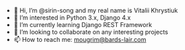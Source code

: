 - 👋 Hi, I’m @sirin-song and my real name is Vitalii Khrystiuk
- 👀 I’m interested in Python 3.x, Django 4.x
- 🌱 I’m currently learning Django REST Framework
- 💞️ I’m looking to collaborate on any interesting projects
- 📫 How to reach me: mougrim@bards-lair.com

<!---
sirin-song/sirin-song is a ✨ special ✨ repository because its `README.md` (this file) appears on your GitHub profile.
You can click the Preview link to take a look at your changes.
--->
